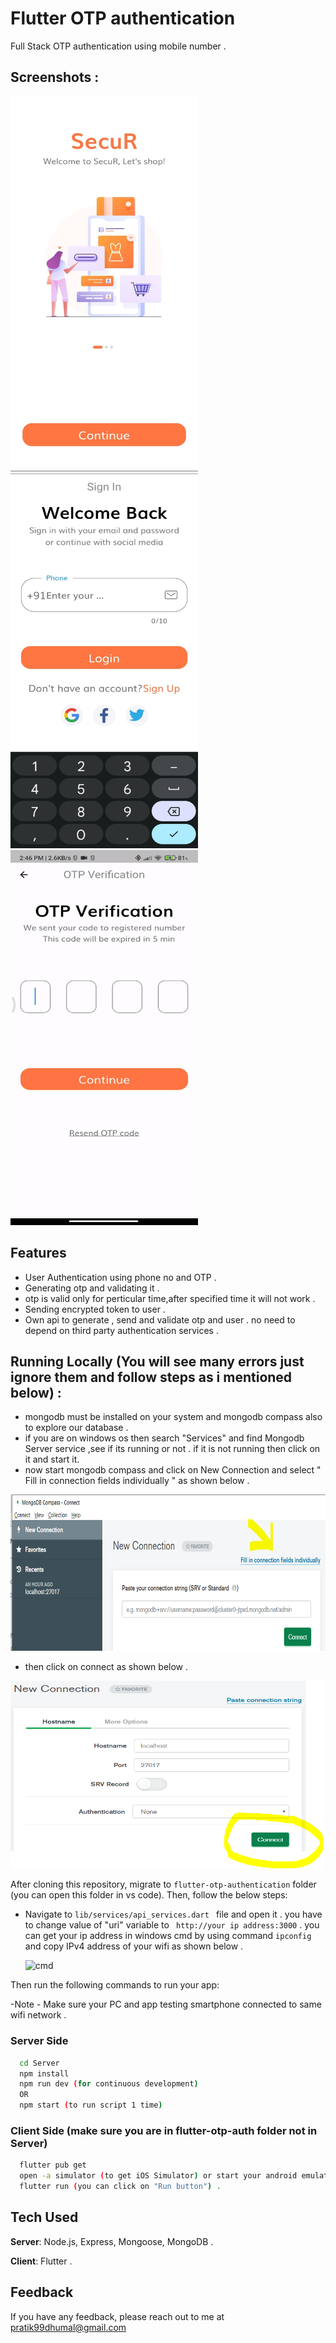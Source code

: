 # Flutter OTP authentication 

Full Stack OTP authentication using mobile number .

## Screenshots :
<img src="https://github.com/thisispratik01/flutter-otp-authentication/blob/main/demoimg/splashs.jpeg" width="300" height="600" />
<img src="https://github.com/thisispratik01/flutter-otp-authentication/blob/main/demoimg/logins.jpeg" width="300" height="600" /> 
<img src="https://github.com/thisispratik01/flutter-otp-authentication/blob/main/demoimg/mygif.gif" width="300" height="600" />

## Features

- User Authentication using phone no and OTP .
- Generating otp and validating it .
- otp is valid only for perticular time,after specified time it will not work .
- Sending encrypted token to user .
- Own api to generate , send and validate otp and user . no need to depend on third party authentication services .

## Running Locally (You will see many errors just ignore them and follow steps as i mentioned below) :

- mongodb must be installed on your system and mongodb compass also to explore our database .
- if you are on windows os then search "Services" and find Mongodb Server service ,see if its running or not . if it is not running then click on it and start it.
- now start mongodb compass and click on New Connection and select  " Fill in connection fields individually " as shown below .
<img src="https://github.com/thisispratik01/flutter-otp-authentication/blob/main/demoimg/fill_in.PNG" width="700" height="250" />

- then click on connect as shown below .
<img src="https://github.com/thisispratik01/flutter-otp-authentication/blob/main/demoimg/connect-click.PNG" width="500" height="300" />


After cloning this repository, migrate to ```flutter-otp-authentication``` folder (you can open this folder in vs code). Then, follow the below steps:
- Navigate to ```lib/services/api_services.dart ``` file and open it . you have to change value of "uri" variable to ``` http://your ip address:3000``` .
  you can get your ip address in windows cmd by using command ```ipconfig ``` and copy IPv4 address of your wifi as shown below .
  
  ![cmd](https://user-images.githubusercontent.com/91740270/194751664-d3e787fe-beb9-4029-bb97-394b15f99713.PNG)

  


Then run the following commands to run your app:

-Note - Make sure your PC and app testing smartphone connected to same wifi network .

### Server Side
```bash
  cd Server
  npm install
  npm run dev (for continuous development)
  OR
  npm start (to run script 1 time)
```

### Client Side (make sure you are in flutter-otp-auth folder not in Server)
```bash
  flutter pub get
  open -a simulator (to get iOS Simulator) or start your android emulator or connect your smartphone in debugging mode .
  flutter run (you can click on "Run button") .
```

## Tech Used
**Server**: Node.js, Express, Mongoose, MongoDB .

**Client**: Flutter .
    
## Feedback

If you have any feedback, please reach out to me at pratik99dhumal@gmail.com
